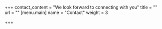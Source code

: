 +++
contact_content = "We look forward to connecting with you"
title = ""
url = ""
[menu.main]
name = "Contact"
weight = 3

+++

